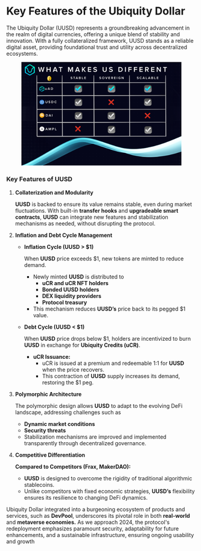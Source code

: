 # Key Features of the Ubiquity Dollar

The Ubiquity Dollar (UUSD) represents a groundbreaking advancement in the realm of digital currencies, offering a unique blend of stability and innovation. With a fully collateralized framework, UUSD stands as a reliable digital asset, providing foundational trust and utility across decentralized ecosystems. &#x20;

<figure><img src="../../../.gitbook/assets/image (16).png" alt=""><figcaption></figcaption></figure>

### Key Features of UUSD

1.  **Collaterization and Modularity**

    **UUSD** is backed to ensure its value remains stable, even during market fluctuations. With built-in **transfer hooks** and **upgradeable smart contracts**, **UUSD** can integrate new features and stabilization mechanisms as needed, without disrupting the protocol.
2. **Inflation and Debt Cycle Management**
   *   **Inflation Cycle (UUSD > $1)**

       When **UUSD** price exceeds $1, new tokens are minted to reduce demand.

       * Newly minted **UUSD** is distributed to
         * **uCR and uCR NFT holders**
         * **Bonded UUSD holders**
         * **DEX liquidity providers**
         * **Protocol treasury**
       * This mechanism reduces **UUSD’s** price back to its pegged $1 value.
   *   **Debt Cycle (UUSD < $1)**

       When **UUSD** price drops below $1, holders are incentivized to burn **UUSD** in exchange for **Ubiquity Credits (uCR)**.

       * **uCR Issuance:**
         * uCR is issued at a premium and redeemable 1:1 for **UUSD** when the price recovers.
         * This contraction of **UUSD** supply increases its demand, restoring the $1 peg.
3.  **Polymorphic Architecture**

    The polymorphic design allows **UUSD** to adapt to the evolving DeFi landscape, addressing challenges such as

    * **Dynamic market conditions**
    * **Security threats**
    * Stabilization mechanisms are improved and implemented transparently through decentralized governance.
4.  **Competitive Differentiation**

    &#x20;**Compared to Competitors (Frax, MakerDAO):**

    * **UUSD** is designed to overcome the rigidity of traditional algorithmic stablecoins.
    * Unlike competitors with fixed economic strategies, **UUSD’s** flexibility ensures its resilience to changing DeFi dynamics.

Ubiquity Dollar integrated into a burgeoning ecosystem of products and services, such as **DevPool**, underscores its pivotal role in both **real-world** and **metaverse economies.** As we approach 2024, the protocol's redeployment emphasizes paramount security, adaptability for future enhancements, and a sustainable infrastructure, ensuring ongoing usability and growth

